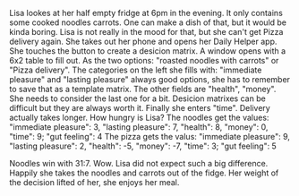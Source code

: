 Lisa lookes at her half empty fridge at 6pm in the evening. It only contains some cooked noodles carrots. One can make a dish of that, but it would be kinda boring. Lisa is not really in the mood for that, but she can't get Pizza delivery again. She takes out her phone and opens her Daily Helper app. She touches the button to create a desicion matrix. A window opens with a 6x2 table to fill out. As the two options: "roasted noodles with carrots" or "Pizza delivery". The categories on the left she fills with: "immediate pleasure" and "lasting pleasure" always good options, she has to remember to save that as a template matrix. The other fields are "health", "money". She needs to consider the last one for a bit. Desicion matrixes can be difficult but they are always worth it. Finally she enters "time". Delivery actually takes longer. How hungry is Lisa? 
The noodles get the values: "immediate pleasure": 3, "lasting pleasure": 7, "health": 8, "money": 0, "time": 9; "gut feeling": 4
The pizza gets the valus: "immediate pleasure": 9, "lasting pleasure": 2, "health": -5, "money": -7, "time": 3; "gut feeling": 5

Noodles win with 31:7. Wow. Lisa did not expect such a big difference. Happily she takes the noodles and carrots out of the fidge. Her weight of the decision lifted of her, she enjoys her meal.
